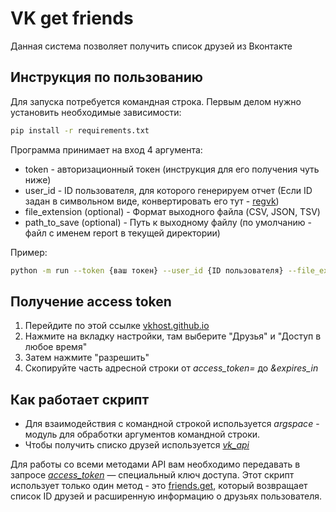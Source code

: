 # VK get friends

Данная система позволяет получить список друзей из Вконтакте

## Инструкция по пользованию

Для запуска потребуется командная строка. Первым делом нужно установить необходимые зависимости:
```bash 
pip install -r requirements.txt
```

Программа принимает на вход 4 аргумента:

* token - авторизационный токен (инструкция для его получения чуть ниже)
* user_id - ID пользователя, для которого генерируем отчет (Если ID задан в символьном виде, конвертировать его тут - [regvk](https://regvk.com/id/))
* file_extension (optional) - Формат выходного файла (CSV, JSON, TSV)
* path_to_save (optional) - Путь к выходному файлу (по умолчанию - файл с именем report в текущей директории)

Пример:
```bash 
python -m run --token {ваш токен} --user_id {ID пользователя} --file_extension {формат выходного файла} --path_to_save {путь к выходному файлу}
```
## Получение access token
1. Перейдите по этой ссылке [vkhost.github.io](https://vkhost.github.io/)
2. Нажмите на вкладку настройки, там выберите "Друзья" и "Доступ в любое время"
3. Затем нажмите "разрешить"
4. Скопируйте часть адресной строки от _access_token=_ до _&expires_in_

## Как работает скрипт
* Для взаимодействия с командной строкой используется _argspace_ - модуль для обработки аргументов командной строки.
* Чтобы получить списко друзей используется [_vk_api_](https://dev.vk.com/reference)

Для работы со всеми методами API вам необходимо передавать в запросе [_access_token_](https://dev.vk.com/api/access-token/getting-started) — специальный ключ доступа.
Этот скрипт использует только один метод - это [friends.get](https://dev.vk.com/method/friends.get), который возвращает список ID друзей и расширенную информацию
о друзьях пользователя.

